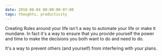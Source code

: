 ```yaml
---
date: 2018-06-04 00:00:00-07:00
tags: thoughts, productivity
---
```


Creating Rules around your life isn't a way to automate your life or make it mundane. In fact it's a way to ensure that you provide yourself the power and time to make the decisions you both want to do and need to do.

It's a way to prevent others (and yourself) from interfering with your plans.
